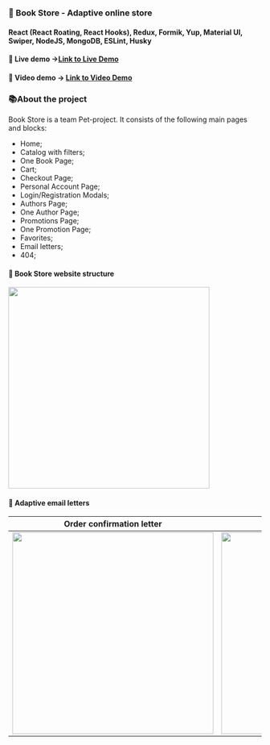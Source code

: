 ### 📙 Book Store - Adaptive online store

#### React (React Roating, React Hooks), Redux, Formik, Yup, Material UI, Swiper, NodeJS, MongoDB, ESLint, Husky

#### 🚀  Live demo  ->[Link to Live Demo](https://onlineecommercebookshop.herokuapp.com/)

#### 🎥 Video demo -> [Link to Video Demo](https://drive.google.com/file/d/1q3SxXSTZ2WqfvDxcHtCXnOFxliGnf9rz/view?usp=sharing)

### 📚About the project

Book Store is a team Pet-project. It consists of the following main pages and blocks:
- Home;
- Catalog with filters;
- One Book Page;
- Cart;
- Checkout Page;
- Personal Account Page;
- Login/Registration Modals;
- Authors Page;
- One Author Page;
- Promotions Page;
- One Promotion Page;
- Favorites;
- Email letters;
- 404;

#### 📝 Book Store website structure
<!-- ![image](https://user-images.githubusercontent.com/68449997/151276183-8f1219fd-b032-47ad-a754-fbd723f284b7.png) -->
<img height="400px" margin="10px" src="https://user-images.githubusercontent.com/68449997/151276183-8f1219fd-b032-47ad-a754-fbd723f284b7.png">

#### 📧 Adaptive email letters

| Order confirmation letter  | Subscribtion Letter |
| ------------- | ------------- |
| <img height="400px" src="https://user-images.githubusercontent.com/68449997/152073850-089c3a99-8cde-4ed8-9940-82fa8d574b93.png">  | <img height="400px" src="https://user-images.githubusercontent.com/68449997/152073923-0876d80c-27f0-4459-803b-31084eca3c3e.png">


